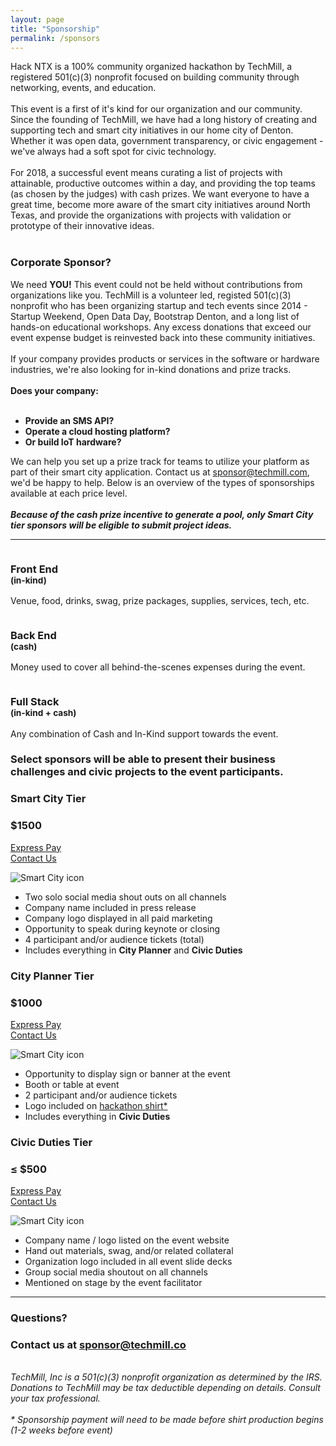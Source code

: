 ```yaml
---
layout: page
title: "Sponsorship"
permalink: /sponsors
---
```


<div class="container">
	<div class="row">
		<div class="col-md-8 offset-md-2 lead pt-5 pb-5">
			Hack NTX is a 100% community organized hackathon by TechMill, a registered 501(c)(3) nonprofit focused on building community through networking, events, and education.
			<br><br>
			This event is a first of it's kind for our organization and our community. Since the founding of TechMill, we have had a long history of creating and supporting tech and smart city initiatives in our home city of Denton. Whether it was open data, government transparency, or civic engagement - we've always had a soft spot for civic technology.
			<br><br>
			For 2018, a successful event means curating a list of projects with attainable, productive outcomes within a day, and providing the top teams (as chosen by the judges) with cash prizes. We want everyone to have a great time, become more aware of the smart city initiatives around North Texas, and provide the organizations with projects with validation or prototype of their innovative ideas.
			<br><br>
			<h3 class="title text-center" id="corporate-sponsor">Corporate Sponsor?</h3>
			We need <strong style="font-weight: bold;">YOU!</strong> This event could not be held without contributions from organizations like you. TechMill is a volunteer led, registed 501(c)(3) nonprofit who has been organizing startup and tech events since 2014 - Startup Weekend, Open Data Day, Bootstrap Denton, and a long list of hands-on educational workshops. Any excess donations that exceed our event expense budget is reinvested back into these community initiatives.
			<br><br>
			If your company provides products or services in the software or hardware industries, we're also looking for in-kind donations and prize tracks.<br><br><span style="font-weight: bold;">Does your company:</span><br><br>
			<ul style="font-weight: bold;">
				<li>Provide an SMS API?</li>
				<li>Operate a cloud hosting platform?</li>
				<li>Or build IoT hardware?</li>
			</ul>
			We can help you set up a prize track for teams to utilize your platform as part of their smart city application. Contact us at <a href="mailto:sponsor@techmill.com">sponsor@techmill.com</a>, we'd be happy to help. Below is an overview of the types of sponsorships available at each price level.
			<br><br>
			<em><strong>Because of the cash prize incentive to generate a pool, only Smart City tier sponsors will be eligible to submit project ideas.</strong></em>
		</div>
	</div>
	<hr>
	<div class="row">
		<div class="col-md-4">
			<div class="card card-plain">
				<div class="col-6 col-md-5 ml-auto mr-auto">
					<img src="/assets/svg/browser-code.svg" alt="" class="img-fluid">
				</div>
				<h3 class="card-title text-center">Front End
					<br>
					<small class="card-description text-muted">(in-kind)</small>
				</h3>
				<div class="card-body">
					<p class="">
						Venue, food, drinks, swag, prize packages, supplies, services, tech, etc.
					</p>
				</div>
			</div>
		</div>
		<div class="col-md-4">
			<div class="card card-plain">
				<div class="col-6 col-md-5 ml-auto mr-auto">
					<img src="/assets/svg/config.svg" alt="" class="img-fluid">
				</div>
				<h3 class="card-title text-center">Back End
					<br>
					<small class="card-description text-muted">(cash)</small>
				</h3>
				<div class="card-body">
					<p class="">
						Money used to cover all behind-the-scenes expenses during the event.
					</p>
				</div>
			</div>
		</div>
		<div class="col-md-4">
			<div class="card card-plain">
				<div class="col-6 col-md-5 ml-auto mr-auto">
					<img src="/assets/svg/layers.svg" alt="" class="img-fluid">
				</div>
				<h3 class="card-title text-center">Full Stack
					<br>
					<small class="card-description text-muted">(in-kind + cash)</small>
				</h3>
				<div class="card-body">
					<p class="">
						Any combination of Cash and In-Kind support towards the event.
					</p>
				</div>
			</div>
		</div>
	</div>
	<div class="row mb-5">
		<div class="col-md-8 ml-auto mr-auto">
			<h3 class="text-center">Select sponsors will be able to present their business challenges and civic projects to the event participants.</h3>
		</div>
	</div>
	<div class="row vertical-align bot-right p-3 mb-5">
		<div class="col-md-3 text-center mb-3">
			<h3 class="mb-0">Smart City Tier</h3>
			<h3 class="card-title mt-1 mb-3">$1500</h3>
			<p>
				<a href="https://www.paypal.com/cgi-bin/webscr?cmd=_s-xclick&hosted_button_id=H627FPUS3CL6E&source=url" title="Smart City Express Pay" alt="$2500 donation link" class="btn btn-success">Express Pay</a>
				<br>
				<a class="" href="mailto:sponsor@techmill.co?cc=kyletaylored@gmail.com&subject=HackNTX Sponsorship Inquiry&body=I'm interested in sponsoring the Hack NTX event.%0D%0A%0D%0ACompany name: <company name>%0D%0ACompany contact: <your name>%0D%0ASponsorship type: <in-kind | cash>%0D%0ASponsorship value: < amount >%0D%0AComments: <add below>">Contact Us</a>
				</p>
			</div>
			<div class="col-6 col-md-2 ml-auto mr-auto mb-3">
				<img src="/assets/svg/smart-city.svg" alt="Smart City icon" class="img-fluid">
			</div>
			<div class="col-md-6 mb-3 order-md-1">
				<ul>
					<li>Two solo social media shout outs on all channels</li>
					<li>Company name included in press release</li>
					<li>Company logo displayed in all paid marketing</li>
					<li>Opportunity to speak during keynote or closing</li>
					<li>4 participant and/or audience tickets (total)</li>
					<li>Includes everything in <strong>City Planner</strong> and <strong>Civic Duties</strong></li>
				</ul>
			</div>
		</div>
		<div class="row vertical-align bot-left p-3 mb-5">
			<div class="col-md-3 text-center order-md-3 mb-3">
				<h3 class="mb-0">City Planner Tier</h3>
				<h3 class="card-title mt-1 mb-3">$1000</h3>
				<p>
					<a href="https://www.paypal.com/cgi-bin/webscr?cmd=_s-xclick&hosted_button_id=H627FPUS3CL6E&source=url" class="btn btn-success" title="City Planner Express Pay" alt="$1000 donation link">Express Pay</a>
					<br>
					<a class="" href="mailto:sponsor@techmill.co?cc=kyletaylored@gmail.com&subject=HackNTX Sponsorship Inquiry&body=I'm interested in sponsoring the Hack NTX event.%0D%0A%0D%0ACompany name: <company name>%0D%0ACompany contact: <your name>%0D%0ASponsorship type: <in-kind | cash>%0D%0ASponsorship value: < amount >%0D%0AComments: <add below>">Contact Us</a>
					</p>
				</div>
				<div class="col-6 col-md-2 ml-auto mr-auto mb-3 order-md-2">
					<img src="/assets/svg/design.svg" alt="Smart City icon" class="img-fluid">
				</div>
				<div class="col-md-6 mb-3">
					<ul>
						<li>Opportunity to display sign or banner at the event</li>
						<li>Booth or table at event</li>
						<li>2 participant and/or audience tickets</li>
						<li>Logo included on <a href="#shirt">hackathon shirt*</a></li>
						<li>Includes everything in <strong>Civic Duties</strong></li>
					</ul>
				</div>
			</div>
			<div class="row vertical-align bot-right p-3 mb-5">
				<div class="col-md-3 text-center mb-3">
					<h3 class="mb-0">Civic Duties Tier</h3>
					<h3 class="card-title mt-1 mb-3">≤ $500</h3>
					<p>
						<a href="https://www.paypal.com/cgi-bin/webscr?cmd=_s-xclick&hosted_button_id=H627FPUS3CL6E&source=url" title="Civic Duties Express Pay" alt="General donation link" class="btn btn-success">Express Pay</a>
						<br>
						<a class="" href="mailto:sponsor@techmill.co?cc=kyletaylored@gmail.com&subject=HackNTX Sponsorship Inquiry&body=I'm interested in sponsoring the Hack NTX event.%0D%0A%0D%0ACompany name: <company name>%0D%0ACompany contact: <your name>%0D%0ASponsorship type: <in-kind | cash>%0D%0ASponsorship value: < amount >%0D%0AComments: <add below>">Contact Us</a>
						</p>
					</div>
					<div class="col-6 col-md-2 ml-auto mr-auto mb-3">
						<img src="/assets/svg/chatting.svg" alt="Smart City icon" class="img-fluid">
					</div>
					<div class="col-md-6 mb-3">
						<ul>
							<li>Company name / logo listed on the event website</li>
							<li>Hand out materials, swag, and/or related collateral</li>
							<li>Organization logo included in all event slide decks</li>
							<li>Group social media shoutout on all channels</li>
							<li>Mentioned on stage by the event facilitator</li>
						</ul>
					</div>
				</div>
				<hr>
				<div class="row">
					<div class="text-center col-md-12">
						<h3 class="title">Questions?</h3>
						<h3 class="">Contact us at <a class="" href="mailto:sponsor@techmill.co?subject=Hack NTX Sponsorship Inquiry">sponsor@techmill.co</a></h3>
					</div>
					<br>
					<div class="col-md-10 offset-md-1 pt-5 pb-3">
							<em>TechMill, Inc is a 501(c)(3) nonprofit organization as determined by the IRS. Donations to TechMill may be tax deductible depending on details. Consult your tax professional.<br>
								<br>
							<span id="shirt">* Sponsorship payment will need to be made before shirt production begins (1-2 weeks before event)</span></em>
					</div>
				</div>
			</div>
